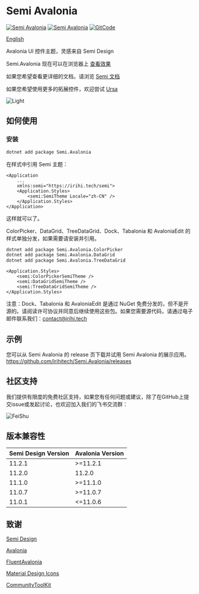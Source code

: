 # Semi Avalonia

[![Semi Avalonia](https://img.shields.io/nuget/v/Semi.Avalonia.svg?color=red&style=flat-square)](https://www.nuget.org/packages/Semi.Avalonia/)
[![Semi Avalonia](https://img.shields.io/nuget/dt/Semi.Avalonia.svg?style=flat-square)](https://www.nuget.org/packages/Semi.Avalonia/)
[![GitCode](https://gitcode.com/IRIHI_Technology/Semi.Avalonia/star/badge.svg)](https://gitcode.com/IRIHI_Technology/Semi.Avalonia)

[English](./README.md)

Avalonia UI 控件主题，灵感来自 Semi Design

Semi.Avalonia 现在可以在浏览器上 [查看效果](https://irihitech.github.io/Semi.Avalonia/)

如果您希望查看更详细的文档，请浏览 [Semi 文档](https://docs.irihi.tech/semi/)

如果您希望使用更多的拓展控件，欢迎尝试 [Ursa](https://github.com/irihitech/Ursa.Avalonia)

![Light](./docs/demo.jpg)

## 如何使用

### 安装

```bash
dotnet add package Semi.Avalonia
```

在样式中引用 Semi 主题：

```xaml
<Application
    ...
    xmlns:semi="https://irihi.tech/semi">
    <Application.Styles>
        <semi:SemiTheme Locale="zh-CN" />
    </Application.Styles>
</Application>
```

这样就可以了。

ColorPicker、DataGrid、TreeDataGrid、Dock、Tabalonia 和 AvaloniaEdit 的样式单独分发，如果需要请安装并引用。

```bash
dotnet add package Semi.Avalonia.ColorPicker
dotnet add package Semi.Avalonia.DataGrid
dotnet add package Semi.Avalonia.TreeDataGrid
```

```xaml
<Application.Styles>
    <semi:ColorPickerSemiTheme />
    <semi:DataGridSemiTheme />
    <semi:TreeDataGridSemiTheme />
</Application.Styles>
```

注意：Dock、Tabalonia 和 AvaloniaEdit 是通过 NuGet 免费分发的，但不是开源的。请阅读许可协议并同意后继续使用这些包。如果您需要源代码，请通过电子邮件联系我们：[contact@irihi.tech](contact@irihi.tech)

## 示例

您可以从 Semi Avalonia 的 release 页下载并试用 Semi Avalonia 的展示应用。
<https://github.com/irihitech/Semi.Avalonia/releases>

## 社区支持

我们提供有限度的免费社区支持，如果您有任何问题或建议，除了在GitHub上提交issue或发起讨论，也欢迎加入我们的飞书交流群：

![FeiShu](./docs/community-support.png)

## 版本兼容性

| Semi Design Version | Avalonia Version |
|:--------------------|:-----------------|
| 11.2.1              | >=11.2.1         |
| 11.2.0              | 11.2.0           |
| 11.1.0              | >=11.1.0         |
| 11.0.7              | >=11.0.7         |
| 11.0.1              | <=11.0.6         |

## 致谢

[Semi Design](https://semi.design/)

[Avalonia](https://github.com/AvaloniaUI/Avalonia)

[FluentAvalonia](https://github.com/amwx/FluentAvalonia)

[Material Design Icons](https://pictogrammers.com/library/mdi/)

[CommunityToolKit](https://github.com/CommunityToolkit/dotnet)

